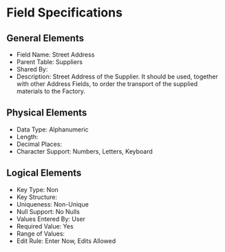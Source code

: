 # Field Specifications

## General Elements

- Field Name: Street Address
- Parent Table: Suppliers
- Shared By: 
- Description: Street Address of the Supplier. It should be used, together with other Address Fields, to order the transport of the supplied materials to the Factory.

## Physical Elements

- Data Type: Alphanumeric
- Length: 
- Decimal Places: 
- Character Support: Numbers, Letters, Keyboard

## Logical Elements

- Key Type: Non
- Key Structure: 
- Uniqueness: Non-Unique
- Null Support: No Nulls
- Values Entered By: User
- Required Value: Yes
- Range of Values: 
- Edit Rule: Enter Now, Edits Allowed
